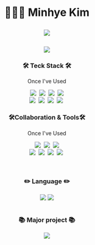 
<h1 align="center">
 👩🏻‍💻 Minhye Kim<br/>
 <p>
  <a href="https://kimminhye.notion.site/ef8fe609966f409295edb8ba99b5607d">
   <img src="https://img.shields.io/badge/Notion-000000?style=flat-square&logo=Notion&logoColor=white"/>
  </a>
 </p>
  <img align="center" src="https://github-readme-stats.vercel.app/api?username=mndangee&count_private=true&show_icons=true&theme=dracula" />
</h1>
 
<div align="left">
 <h3 align="center">🛠 Teck Stack 🛠️</h3>
 <p align="center"> Once I've Used </p>
 <p align="center">
     <img src="https://img.shields.io/badge/HTML-E34F26?style=flat-square&logo=HTML5&logoColor=white"/>&nbsp 
     <img src="https://img.shields.io/badge/CSS-1572B6?style=flat-square&logo=CSS3&logoColor=white"/>&nbsp 
     <img src="https://img.shields.io/badge/jQuery-0769AD?style=flat-square&logo=jQuery&logoColor=white"/>&nbsp 
     <img src="https://img.shields.io/badge/Sass-CC6699?style=flat-square&logo=Sass&logoColor=white"/><br/> 
     <img src="https://img.shields.io/badge/JavaScript-F7DF1E?style=flat-square&logo=JavaScript&logoColor=white"/>&nbsp 
     <img src="https://img.shields.io/badge/React-61DAFB?style=flat-square&logo=React&logoColor=white"/>&nbsp 
     <img src="https://img.shields.io/badge/TypeScript-3178C6?style=flat-square&logo=TypeScript&logoColor=white"/>&nbsp
     <img src="https://img.shields.io/badge/Next.js-000000?style=flat-square&logo=Next.js&logoColor=white"/>&nbsp 
 </p>
</div>

<div align="right">
 <h3 align="center">🛠Collaboration & Tools🛠️</h3>
 <p align="center"> Once I've Used </p>
 <p align="center">
     <img src="https://img.shields.io/badge/VScode-007ACC?style=flat-square&logo=Visual Studio Code&logoColor=white"/>&nbsp 
     <img src="https://img.shields.io/badge/GitHub-181717?style=flat-square&logo=GitHub&logoColor=white"/>&nbsp 
     <img src="https://img.shields.io/badge/Git-F05032?style=flat-square&logo=Git&logoColor=white"/><br/>
     <img src="https://img.shields.io/badge/Confluence-172B4D?style=flat-square&logo=Confluence&logoColor=white"/>&nbsp
     <img src="https://img.shields.io/badge/Jira-0052CC?style=flat-square&logo=Jira&logoColor=white"/>&nbsp 
     <img src="https://img.shields.io/badge/Slack-4A154B?style=flat-square&logo=Slack&logoColor=white"/>&nbsp 
     <img src="https://img.shields.io/badge/Yarn-2C8EBB?style=flat-square&logo=yarn&logoColor=white"/>&nbsp
 </p>
</div>
<br/>


<h3 align="center">✏️ Language ✏️</h3>
<div align="center">
 <img align="center" src="http://github-profile-summary-cards.vercel.app/api/cards/most-commit-language?username=mndangee&theme=dracula" />
 <img align="center" src="http://github-profile-summary-cards.vercel.app/api/cards/repos-per-language?username=mndangee&theme=dracula" />
</div>
 
<br/>

<div align="center">
 <h3 align="center">📚 Major project 📚</h3>
  <a href="https://github.com/teamesa/km-front">
   <img align="center" src="https://github-readme-stats.vercel.app/api/pin/?username=teamesa&repo=km-front&show_icons=true&theme=dracula"/>
  </a>
<!--  &nbsp &nbsp -->
<!--   <a href="https://github.com/mndangee/react-todo-app">
   <img align="center" src="https://github-readme-stats.vercel.app/api/pin/?username=mndangee&repo=react-todo-app&show_icons=true&theme=dracula"/>
  </a> -->
</div>
